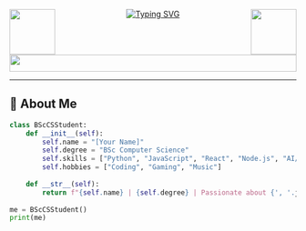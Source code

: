 <div align="center">

<!-- Animated Header with Floating Emojis -->
<img src="https://media.giphy.com/media/v1.Y2lkPTc5MGI3NjExcW5jM3V5d2V3c3N1aGx6Z2Z4dWJ5a2J6eHZ1dWZqZzN0eGZ1ZyZlcD12MV9pbnRlcm5hbF9naWZfYnlfaWQmY3Q9cw/3o7aCTfyhYawdOXcFW/giphy.gif" width="80" height="80" style="float:left">
<img src="https://media.giphy.com/media/v1.Y2lkPTc5MGI3NjExcW5jM3V5d2V3c3N1aGx6Z2Z4dWJ5a2J6eHZ1dWZqZzN0eGZ1ZyZlcD12MV9pbnRlcm5hbF9naWZfYnlfaWQmY3Q9cw/3o7aCTfyhYawdOXcFW/giphy.gif" width="80" height="80" style="float:right">

<!-- 3D Animated Typing Text -->
[![Typing SVG](https://readme-typing-svg.demolab.com?font=Pixelify+Sans&size=40&duration=3000&pause=1000&color=00F718&background=FF2D7500&center=true&vCenter=true&width=900&height=100&lines=Hey+there!+👋;I'm+[Your+Name];BSc+CS+Student;Full-Stack+Dev;AI+Enthusiast;Open-Source+Contributor)](https://git.io/typing-svg)

<!-- Animated Divider -->
<img src="https://raw.githubusercontent.com/andreasbm/readme/master/assets/lines/colored.png" width="100%" height="30">

</div>

---

## **🚀 About Me**
```python
class BScCSStudent:
    def __init__(self):
        self.name = "[Your Name]"
        self.degree = "BSc Computer Science"
        self.skills = ["Python", "JavaScript", "React", "Node.js", "AI/ML"]
        self.hobbies = ["Coding", "Gaming", "Music"]
        
    def __str__(self):
        return f"{self.name} | {self.degree} | Passionate about {', '.join(self.skills)}"
        
me = BScCSStudent()
print(me)
